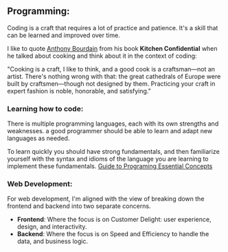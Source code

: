 ## Programming:

Coding is a craft that requires a lot of practice and patience. It's a skill that can be learned and improved over time.

I like to quote [Anthony Bourdain](https://en.wikipedia.org/wiki/Anthony_Bourdain) from his book **Kitchen Confidential** when he talked about cooking and think about it in the context of coding:

"Cooking is a craft, I like to think, and a good cook is a craftsman—not an artist. There's nothing wrong with that: the great cathedrals of Europe were built by craftsmen—though not designed by them. Practicing your craft in expert fashion is noble, honorable, and satisfying."

### Learning how to code:
There is multiple programming languages, each with its own strengths and weaknesses. a good programmer should be able to learn and adapt new languages as needed.

To learn quickly you should have strong fundamentals, and then familiarize yourself with the syntax and idioms of the language you are learning to implement these fundamentals.
[Guide to Programing Essential Concepts](programming-essential-concepts/README.md)

### Web Development:
For web development, I'm aligned with the view of breaking down the frontend and backend into two separate concerns.
* **Frontend**: Where the focus is on Customer Delight: user experience, design, and interactivity.
* **Backend**: Where the focus is on Speed and Efficiency to handle the data, and business logic.